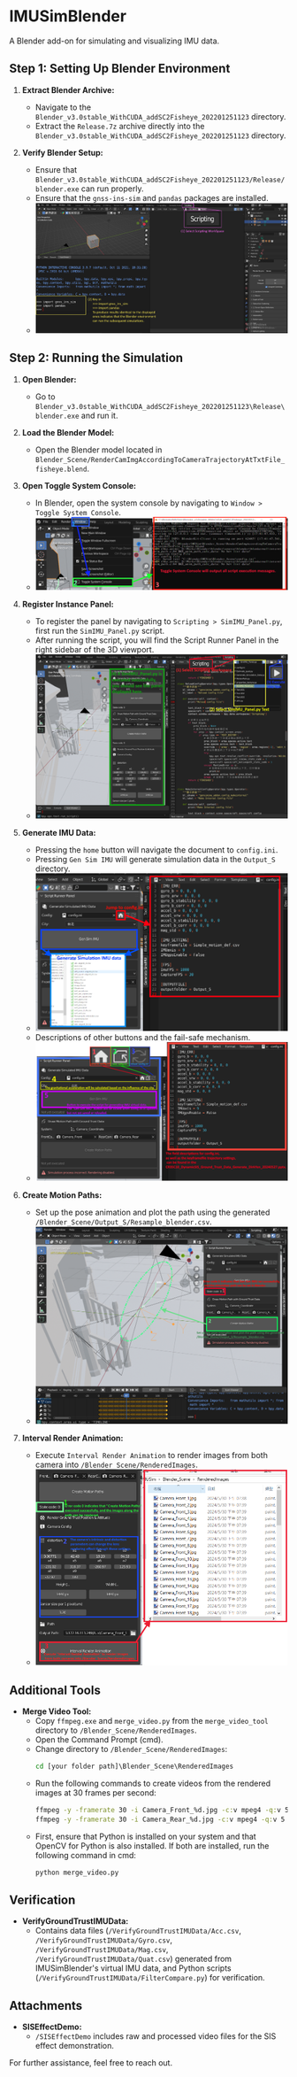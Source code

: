 # IMUSimBlender
A Blender add-on for simulating and visualizing IMU data.

## Step 1: Setting Up Blender Environment

1. **Extract Blender Archive:**
   - Navigate to the `Blender_v3.0stable_WithCUDA_addSC2Fisheye_202201251123` directory.
   - Extract the `Release.7z` archive directly into the `Blender_v3.0stable_WithCUDA_addSC2Fisheye_202201251123` directory.

2. **Verify Blender Setup:**
   - Ensure that `Blender_v3.0stable_WithCUDA_addSC2Fisheye_202201251123/Release/blender.exe` can run properly.
   - Ensure that the `gnss-ins-sim` and `pandas` packages are installed.
   - ![Check Third-Party Packages](document/1.2heck_thirdpart_canrun.png)  

## Step 2: Running the Simulation

1. **Open Blender:**
   - Go to `Blender_v3.0stable_WithCUDA_addSC2Fisheye_202201251123\Release\blender.exe` and run it.

2. **Load the Blender Model:**
   - Open the Blender model located in `Blender_Scene/RenderCamImgAccordingToCameraTrajectoryAtTxtFile_fisheye.blend`.

3. **Open Toggle System Console:**
   - In Blender, open the system console by navigating to `Window > Toggle System Console`.
   - ![Open Toggle](document/2.3opentogglesystemconsole.png)  

4. **Register Instance Panel:**
   - To register the panel by navigating to `Scripting > SimIMU_Panel.py`, first run the `SimIMU_Panel.py` script.
   - After running the script, you will find the Script Runner Panel in the right sidebar of the 3D viewport.
   - ![Register Panel](document/2.3register_panel.png)  

5. **Generate IMU Data:**
   - Pressing the `home` button will navigate the document to `config.ini`.
   - Pressing `Gen Sim IMU` will generate simulation data in the `Output_S` directory.
   - ![Run GenSimIMU](document/2.4GenSimIMUStep.png)
   - Descriptions of other buttons and the fail-safe mechanism.   
   - ![Else Button](document/2.4GenSimIMU.png)

6. **Create Motion Paths:**
   - Set up the pose animation and plot the path using the generated `/Blender_Scene/Output_S/Resample_blender.csv`.
   - ![Run CreateMotionPaths](document/2.5Setanimation_with_pose.png)

7. **Interval Render Animation:**
   - Execute `Interval Render Animation` to render images from both camera into `/Blender Scene/RenderedImages`.
   - ![Run Interval Render Animation](document/2.6intervalrenderanimation.png)

## Additional Tools

- **Merge Video Tool:**
  - Copy `ffmpeg.exe` and `merge_video.py` from the `merge_video_tool` directory to `/Blender_Scene/RenderedImages`.
  - Open the Command Prompt (cmd).
  - Change directory to `/Blender_Scene/RenderedImages`:
     ```cmd
     cd [your folder path]\Blender_Scene\RenderedImages
     ```
  - Run the following commands to create videos from the rendered images at 30 frames per second:
     ```cmd
     ffmpeg -y -framerate 30 -i Camera_Front_%d.jpg -c:v mpeg4 -q:v 5 Camera_Front.avi
     ffmpeg -y -framerate 30 -i Camera_Rear_%d.jpg -c:v mpeg4 -q:v 5 Camera_Rear.avi
     ```
  - First, ensure that Python is installed on your system and that OpenCV for Python is also installed. If both are installed, run the following command in cmd:
    ```cmd
    python merge_video.py
    ```
  
## Verification

- **VerifyGroundTrustIMUData:**
  - Contains data files (`/VerifyGroundTrustIMUData/Acc.csv`, `/VerifyGroundTrustIMUData/Gyro.csv`, `/VerifyGroundTrustIMUData/Mag.csv`, `/VerifyGroundTrustIMUData/Quat.csv`) generated from IMUSimBlender's virtual IMU data, and Python scripts (`/VerifyGroundTrustIMUData/FilterCompare.py`) for verification.

## Attachments

- **SISEffectDemo:**
  - `/SISEffectDemo` includes raw and processed video files for the SIS effect demonstration.

For further assistance, feel free to reach out.
